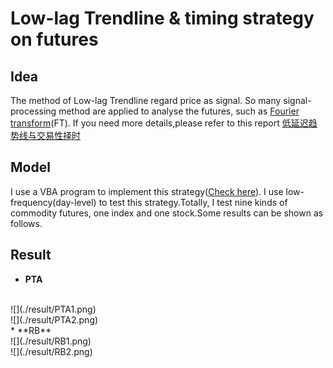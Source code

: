 # Low-lag Trendline &  timing strategy on futures
## Idea
The method of Low-lag Trendline regard price as signal. So many signal-processing method are applied to analyse the futures, such as [Fourier transform](https://en.wikipedia.org/wiki/Fourier_transform)(FT). If you need more details,please refer to this report [低延迟趋势线与交易性择时](./低延迟趋势线(LLT)与交易性择时研究.pdf) 
## Model
I use a VBA program to implement this strategy([Check here](./model)). I use low-frequency(day-level) to test this strategy.Totally, I test  nine kinds of commodity futures, one index and one stock.Some results can be shown as follows.
## Result
* **PTA**
<br>
![](./result/PTA1.png)
<br>
![](./result/PTA2.png)
<br>
* **RB**
<br>
![](./result/RB1.png)
<br>
![](./result/RB2.png)
